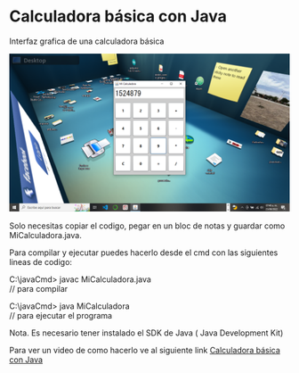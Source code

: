 # Calculadora básica con Java
Interfaz grafica de una calculadora básica

![imagen Ventana](https://github.com/JuanMendozaR/Calculadora-b-sica-Java/blob/main/miCalculadora.png)







Solo necesitas copiar el codigo, pegar  en un bloc de notas y guardar como MiCalculadora.java.

Para compilar y ejecutar puedes hacerlo desde el cmd con las siguientes lineas de codigo:

C:\javaCmd> javac MiCalculadora.java     
// para compilar

C:\javaCmd> java MiCalculadora             
// para ejecutar el programa

Nota. Es necesario tener instalado el SDK de Java ( Java Development Kit)

Para ver un video de como hacerlo ve al siguiente link [Calculadora  básica con Java](https://youtu.be/3v9fmz9BmaA)
